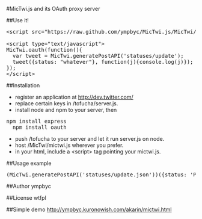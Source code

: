 #MicTwi.js and its OAuth proxy server


##Use it!
<pre>&lt;script src="https://raw.github.com/ympbyc/MicTwi.js/MicTwi/mictwi.js"&gt;&lt;/script&gt;

&lt;script type="text/javascript"&gt;
MicTwi.oauth(function(){
  var tweet = MicTwi.generatePostAPI('statuses/update');
  tweet({status: "whatever"}, function(j){console.log(j)});
});
&lt;/script&gt;</pre>

##Installation
* register an application at http://dev.twitter.com/
* replace certain keys in /tofucha/server.js.
* install node and npm to your server, then
<pre>npm install express
  npm install oauth </pre>

* push /tofucha to your server and let it run server.js on node.
* host /MicTwi/mictwi.js wherever you prefer.
* in your html, include a &lt;script&gt; tag pointing your mictwi.js.

##Usage example
<pre>(MicTwi.generatePostAPI('statuses/update.json'))({status: 'Posting via MicTwi'}, function(json){alert(json)});</pre>

##Author
ympbyc

##License
wtfpl

##Simple demo
http://ympbyc.kuronowish.com/akarin/mictwi.html
